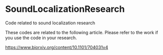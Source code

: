 # SoundLocalizationResearch
Code related to sound localization research


These codes are related to the following article.
Please refer to the work if you use the code in your research.

https://www.biorxiv.org/content/10.1101/704031v4

